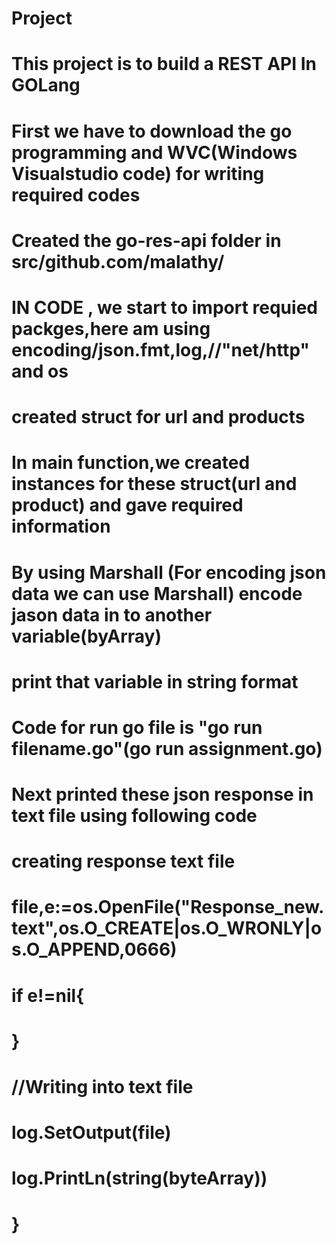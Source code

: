 # Project
# This project is to build a REST API In GOLang 
# First  we have to download the go programming and WVC(Windows Visualstudio code) for writing required codes
# Created the go-res-api folder in src/github.com/malathy/
# IN CODE , we start to import requied packges,here am using encoding/json.fmt,log,//"net/http" and os
# created struct for url and products
# In main function,we created instances for  these struct(url and product) and gave required information
# By using Marshall (For encoding json data we can use Marshall) encode jason data in to another variable(byArray)
# print that variable in string format
# Code for run go file is "go run filename.go"(go run assignment.go)
# Next printed these json response in text file using following code
# creating  response text file
# file,e:=os.OpenFile("Response_new.text",os.O_CREATE|os.O_WRONLY|os.O_APPEND,0666)
# if e!=nil{
# }
# //Writing into text file
# log.SetOutput(file)
# log.PrintLn(string(byteArray))
# }
